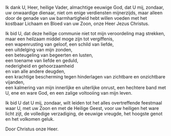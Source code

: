 Ik dank U, Heer, heilige Vader, almachtige eeuwige God, dat U mij,
zondaar, uw onwaardige dienaar, niet om enige verdiensten mijnerzijds,
maar alleen door de genade van uw barmhartigheid hebt willen voeden met
het kostbaar Lichaam en Bloed van uw Zoon, onze Heer Jezus Christus.

Ik bid U, dat deze heilige communie niet tot mijn veroordeling mag
strekken, maar een heilzaam middel moge zijn tot vergiffenis,\
een wapenrusting van geloof, een schild van liefde,\
een uitdelging van mijn zonden,\
een beteugeling van begeerten en lusten,\
een toename van liefde en geduld,\
nederigheid en gehoorzaamheid\
en van alle andere deugden,\
een krachtige bescherming tegen hinderlagen van zichtbare en onzichtbare
vijanden,\
een kalmering van mijn innerlijke en uiterlijke onrust, een hechtere
band met U, ene en ware God, en een zalige voltooiing van mijn leven.

Ik bid U dat U mij, zondaar, wilt leiden tot het alles overtreffende
feestmaal waar U, met uw Zoon en met de Heilige Geest, voor uw heiligen
het ware licht zijt, de volledige verzadiging, de eeuwige vreugde, het
hoogste genot en het volkomen geluk.

Door Christus onze Heer.
